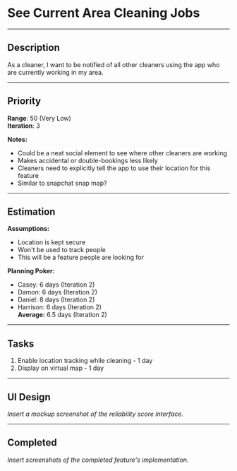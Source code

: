 # See Current Area Cleaning Jobs

---

## Description

As a cleaner, I want to be notified of all other cleaners using the app who are currently working in my area.

---

## Priority 

**Range**: 50 (Very Low)    
**Iteration**: 3

**Notes:**
- Could be a neat social element to see where other cleaners are working
- Makes accidental or double-bookings less likely
- Cleaners need to explicitly tell the app to use their location for this feature
- Similar to snapchat snap map?

---

## Estimation

**Assumptions:**
- Location is kept secure
- Won't be used to track people
- This will be a feature people are looking for

**Planning Poker:**
- Casey: 6 days (Iteration 2)  
- Damon: 6 days (Iteration 2)  
- Daniel: 8 days (Iteration 2)
- Harrison: 6 days (Iteration 2)  
**Average:** 6.5 days (Iteration 2)  

--------------------------

## Tasks
1. Enable location tracking while cleaning - 1 day
2. Display on virtual map - 1 day

---

## UI Design
*Insert a mockup screenshot of the reliability score interface.*

---

## Completed
*Insert screenshots of the completed feature's implementation.*
